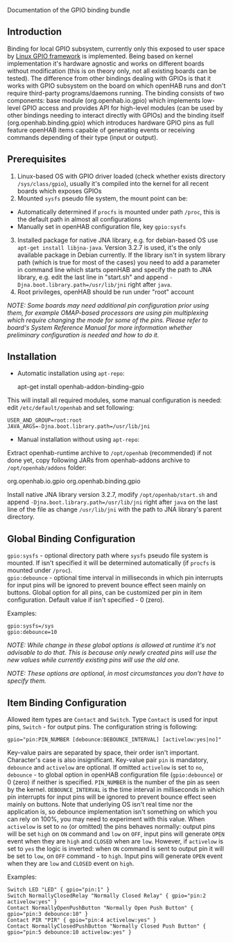 Documentation of the GPIO binding bundle

## Introduction
Binding for local GPIO subsystem, currently only this exposed to user space by [Linux GPIO framework](https://www.kernel.org/doc/Documentation/gpio/sysfs.txt) is implemented. Being based on kernel implementation it's hardware agnostic and works on different boards without modification (this is on theory only, not all existing boards can be tested). The difference from other bindings dealing with GPIOs is that it works with GPIO subsystem on the board on which openHAB runs and don't require third-party programs/daemons running. The binding consists of two components: base module (org.openhab.io.gpio) which implements low-level GPIO access and provides API for high-level modules (can be used by other bindings needing to interact directly with GPIOs) and the binding itself (org.openhab.binding.gpio) which introduces hardware GPIO pins as full feature openHAB items capable of generating events or receiving commands depending of their type (input or output).

## Prerequisites
1. Linux-based OS with GPIO driver loaded (check whether exists directory `/sys/class/gpio`), usually it's compiled into the kernel for all recent boards which exposes GPIOs
2. Mounted `sysfs` pseudo file system, the mount point can be:
 * Automatically determined if `procfs` is mounted under path `/proc`, this is the default path in almost all configurations
 * Manually set in openHAB configuration file, key `gpio:sysfs`
3. Installed package for native JNA library, e.g. for debian-based OS use `apt-get install libjna-java`. Version 3.2.7 is used, it's the only available package in Debian currently. If the library isn't in system library path (which is true for most of the cases) you need to add a parameter in command line which starts openHAB and specify the path to JNA library, e.g. edit the last line in "start.sh" and append `-Djna.boot.library.path=/usr/lib/jni` right after `java`.
4. Root privileges, openHAB should be run under "root" account

_NOTE: Some boards may need additional pin configuration prior using them, for example OMAP-based processors are using pin multiplexing which require changing the mode for some of the pins. Please refer to board's System Reference Manual for more information whether preliminary configuration is needed and how to do it._

## Installation
* Automatic installation using `apt-repo`:

    apt-get install openhab-addon-binding-gpio

This will install all required modules, some manual configuration is needed: edit `/etc/default/openhab` and set following:

    USER_AND_GROUP=root:root
    JAVA_ARGS=-Djna.boot.library.path=/usr/lib/jni

* Manual installation without using `apt-repo`:

Extract openhab-runtime archive to `/opt/openhab` (recommended) if not done yet, copy following JARs from openhab-addons archive to `/opt/openhab/addons` folder:

org.openhab.io.gpio
org.openhab.binding.gpio

Install native JNA library version 3.2.7, modify `/opt/openhab/start.sh` and append `-Djna.boot.library.path=/usr/lib/jni` right after `java` on the last line of the file as change `/usr/lib/jni` with the path to JNA library's parent directory.
 
## Global Binding Configuration
`gpio:sysfs` - optional directory path where `sysfs` pseudo file system is mounted. If isn't specified it will be determined automatically (if `procfs` is mounted under `/proc`).  
`gpio:debounce` - optional time interval in milliseconds in which pin interrupts for input pins will be ignored to prevent bounce effect seen mainly on buttons. Global option for all pins, can be customized per pin in item configuration. Default value if isn't specified - 0 (zero).

Examples:

    gpio:sysfs=/sys
    gpio:debounce=10

_NOTE: While change in these global options is allowed at runtime it's not advisable to do that. This is because only newly created pins will use the new values while currently existing pins will use the old one._

_NOTE: These options are optional, in most circumstances you don't have to specify them._

## Item Binding Configuration
Allowed item types are `Contact` and `Switch`. Type `Contact` is used for input pins, `Switch` - for output pins. The configuration string is following:

`gpio="pin:PIN_NUMBER [debounce:DEBOUNCE_INTERVAL] [activelow:yes|no]"`

Key-value pairs are separated by space, their order isn't important. Character's case is also insignificant. Key-value pair `pin` is mandatory, `debounce` and `activelow` are optional. If omitted `activelow` is set to `no`, `debounce` - to global option in openHAB configuration file (`gpio:debounce`) or 0 (zero) if neither is specified. `PIN_NUMBER` is the number of the pin as seen by the kernel. `DEBOUNCE_INTERVAL` is the time interval in milliseconds in which pin interrupts for input pins will be ignored to prevent bounce effect seen mainly on buttons. Note that underlying OS isn't real time nor the application is, so debounce implementation isn't something on which you can rely on 100%, you may need to experiment with this value. When `activelow` is set to `no` (or omitted) the pins behaves normally: output pins will be set `high` on `ON` command and `low` on `OFF`, input pins will generate `OPEN` event when they are `high` and `CLOSED` when are `low`. However, if `activelow` is set to `yes` the logic is inverted: when `ON` command is sent to output pin it will be set to `low`, on `OFF` command - to `high`. Input pins will generate `OPEN` event when they are `low` and `CLOSED` event on `high`.

Examples:

    Switch LED "LED" { gpio="pin:1" }
    Switch NormallyClosedRelay "Normally Closed Relay" { gpio="pin:2 activelow:yes" }
    Contact NormallyOpenPushButton "Normally Open Push Button" { gpio="pin:3 debounce:10" }
    Contact PIR "PIR" { gpio="pin:4 activelow:yes" }
    Contact NormallyClosedPushButton "Normally Closed Push Button" { gpio="pin:5 debounce:10 activelow:yes" }